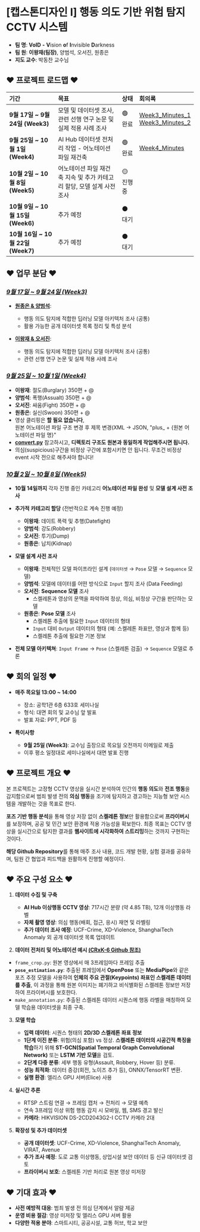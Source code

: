 # [캡스톤디자인 I] 행동 의도 기반 위험 탐지 CCTV 시스템

- **팀 명**: **VoID** **-** **V**ision **o**f **I**nvisible **D**arkness
- **팀 원**: **이왕재(팀장)**, 양범석, 오서진, 원종은
- **지도 교수**: 박동찬 교수님

## ♥ 프로젝트 로드맵 ♥

| 기간 | 목표 | 상태 | 회의록 |
| :--- | :--- | :--- | :---|
| **9월 17일 ~ 9월 24일 (Week3)** | 모델 및 데이터셋 조사, 관련 선행 연구 논문 및 실제 적용 사례 조사 | 🟢 완료 | [Week3_Minutes_1](Week3/Week3_Minutes_1.md)  <br/> [Week3_Minutes_2](Week3/Week3_Minutes_2.md) |
| **9월 25일 ~ 10월 1일 (Week4)** | AI Hub 데이터셋 전처리 작업 - 어노테이션 파일 재건축 | 🟢 완료 | [Week4_Minutes](Week4/Week4_Minutes.md) |
| **10월 2일 ~ 10월 8일 (Week5)** | 어노테이션 파일 재건축 지속 및 추가 카테고리 할당, 모델 설계 사전 조사 | 🟡 진행 중 | 
| **10월 9일 ~ 10월 15일 (Week6)** | 추가 예정 | ⚫️ 대기 |
| **10월 16일 ~ 10월 22일 (Week7)** | 추가 예정 | ⚫️ 대기 |


## ♥ 업무 분담 ♥
### *[9월 17일 ~ 9월 24일 (Week3)](./Week3/)*

- [**원종은 & 양범석**](Week3/Research_양범석_원종은.md): 
  - 행동 의도 탐지에 적합한 딥러닝 모델 아키텍처 조사 (공통)
  - 활용 가능한 공개 데이터셋 목록 정리 및 특성 분석

- [**이왕재 & 오서진**](Week3/Research_이왕재_오서진.md): 
  - 행동 의도 탐지에 적합한 딥러닝 모델 아키텍처 조사 (공통)
  - 관련 선행 연구 논문 및 실제 적용 사례 조사
 
### *[9월 25일 ~ 10월 1일 (Week4)](./Week4/)*

- **이왕재**: 절도(Burglary) 350편 + @
- **양범석**: 폭행(Assualt) 350편 + @
- **오서진**: 싸움(Fight) 350편 + @
- **원종은**: 실신(Swoon) 350편 + @
- 영상 클리핑은 **할 필요 없습니다**, <br/> 원본 어노테이션 파일 구조 변경 후 제목 변경(XML -> JSON, "plus_ + {원본 어노테이션 파일 명}"
- **[convert.py](Week4/convert.py)** 참고하시고, **디렉토리 구조도 원본과 동일하게 작업해주시면 됩니다.**
- 의심(suspicious)구간을 비정상 구간에 포함시키면 안 됩니다. 무조건 비정상 event 시작 전으로 해주셔야 합니다!

### *[10월 2일 ~ 10월 8일 (Week5)](./Week5/)*

- **10월 14일까지** 각자 진행 중인 카테고리 **어노테이션 파일 완성** 및 **모델 설계 사전 조사**
- **추가적 카테고리 할당** (전반적으로 계속 진행 예정) 
    - **이왕재**: 데이트 폭력 및 추행(Datefight) 
    - **양범석**: 강도(Robbery)
    - **오서진**: 투기(Dump)
    - **원종은**: 납치(Kidnap)

- **모델 설계 사전 조사**
  - **이왕재**: 전체적인 모델 파이프라인 설계 (`데이터셋` → `Pose` 모델 → `Sequence` 모델)
  - **양범석**: 모델에 데이터를 어떤 방식으로 `Input` 할지 조사 (Data Feeding)
  - **오서진**: **Sequence 모델** 조사
    - 스켈레톤과 영상의 문맥을 파악하여 정상, 의심, 비정상 구간을 판단하는 모델
  - **원종은**: **Pose 모델** 조사
    - 스켈레톤 추출에 필요한 `Input` 데이터의 형태
    - `Input` 대비 `Output` 데이터의 형태 (예: 스켈레톤 좌표만, 영상과 함께 등)
    - 스켈레톤 추출에 필요한 기본 정보
 
- **전체 모델 아키텍쳐**: `Input Frame` → `Pose` (스켈레톤 검출) → `Sequence` 모델로 추론
## ♥ 회의 일정 ♥

- **매주 목요일 13:00 ~ 14:00**
  - 장소: 공학1관 6층 633호 세미나실
  - 형식: 대면 회의 및 교수님 앞 발표
  - 발표 자료: PPT, PDF 등

- **특이사항**
  - **9월 25일 (Week3)**: 교수님 출장으로 목요일 오전까지 이메일로 제출
  - 이후 평소 일정대로 세미나실에서 대면 발표 진행

## ♥ 프로젝트 개요 ♥

본 프로젝트는 고정형 CCTV 영상을 실시간 분석하여 인간의 **행동 의도**와 **전조 행동**을 감지함으로써 범죄 발생 전의 **의심 행동**을 조기에 탐지하고 경고하는 지능형 보안 시스템을 개발하는 것을 목표로 한다. 

**포즈 기반 행동 분석**을 통해 영상 저장 없이 **스켈레톤 정보**만 활용함으로써 **프라이버시**를 보장하며, 공공 및 민간 보안 환경에 적용 가능성을 확보한다. 최종 목표는 CCTV 영상을 실시간으로 탐지한 결과를 **웹사이트에 시각화하여 스트리밍**하는 것까지 구현하는 것이다. 

**해당 Github Repository**를 통해 매주 조사 내용, 코드 개발 현황, 실험 결과를 공유하며, 팀원 간 협업과 피드백을 원활하게 진행할 예정이다.

## ♥ 주요 구성 요소 ♥

1. **데이터 수집 및 구축**
   - **AI Hub 이상행동 CCTV 영상**: 717시간 분량 (약 4.85 TB), 12개 이상행동 라벨
   - **자체 촬영 영상**: 의심 행동(배회, 접근, 응시) 재연 및 라벨링
   - **추가 데이터 조사 예정**: UCF-Crime, XD-Violence, ShanghaiTech Anomaly 외 공개 데이터셋 목록 업데이트

2. **데이터 전처리 및 어노테이션 예시 [(CRxK-6 Github 참조)](https://github.com/dxlabskku/CRxK-6)**
 - `frame_crop.py`: 원본 영상에서 매 3프레임마다 프레임 추출
- **`pose_estimation.py`**: 추출된 프레임에서 **OpenPose** 또는 **MediaPipe**와 같은 포즈 추정 모델을 사용하여 **인체의 주요 관절(Keypoints) 좌표인 스켈레톤 데이터를 추출**, 이 과정을 통해 원본 이미지는 폐기하고 비식별화된 스켈레톤 정보만 저장하여 프라이버시를 보호한다.
- `make_annotation.py`: 추출된 스켈레톤 데이터 시퀀스에 행동 라벨을 매칭하여 모델 학습용 데이터셋을 최종 구축.

3.  **모델 학습**
    - **입력 데이터**: 시퀀스 형태의 **2D/3D 스켈레톤 좌표 정보**
    - **1단계 이진 분류**: 위험(의심 포함) vs 정상. **스켈레톤 데이터의 시공간적 특징을 학습**하기 위해 **ST-GCN(Spatial Temporal Graph Convolutional Network)** 또는 **LSTM 기반 모델**을 검토.
    - **2단계 다중 분류**: 세부 행동 유형(Assault, Robbery, Hover 등) 분류.
    - **성능 최적화**: 데이터 증강(회전, 노이즈 추가 등), ONNX/TensorRT 변환.
    - **실행 환경**: 엘리스 GPU 서버(Elice) 사용

4. **실시간 추론**
   - RTSP 스트림 연결 → 프레임 캡처 → 전처리 → 모델 예측
   - 연속 3프레임 이상 위험 행동 감지 시 모바일, 웹, SMS 경고 발신
   - **카메라**: HIKVISION DS-2CD2043G2-I CCTV 카메라 2대

5. **확장성 및 추가 데이터셋**
   - **공개 데이터셋**: UCF-Crime, XD-Violence, ShanghaiTech Anomaly, VIRAT, Avenue
   - **추가 조사 예정**: 도로 교통 이상행동, 상업시설 보안 데이터 등 신규 데이터셋 검토
   - **프라이버시 보호**: 스켈레톤 기반 처리로 원본 영상 미저장

## ♥ 기대 효과 ♥
- **사전 예방적 대응**: 범죄 발생 전 의심 단계에서 알람 제공
- **운영 비용 절감**: 영상 미저장 및 엘리스 GPU 서버 활용
- **다양한 적용 분야**: 스마트시티, 공공시설, 교통 허브, 학교 보안
